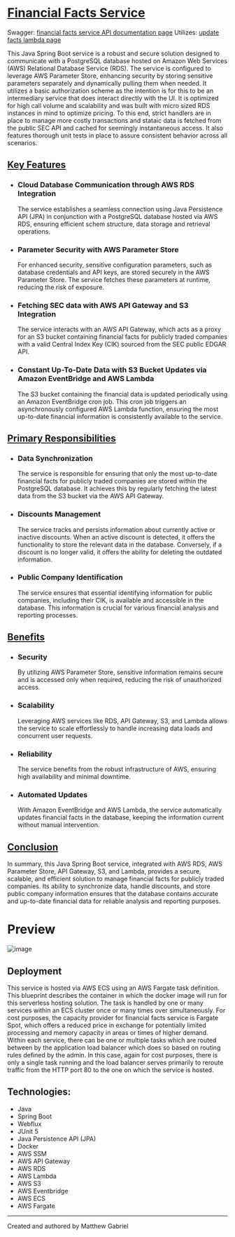 <u><h1>Financial Facts Service</h1></u>

Swagger: [financial facts service API documentation page](http://ffs-load-balancer-167080989.us-east-1.elb.amazonaws.com/swagger-ui/index.html#/)
Utilizes: [update facts lambda page](https://github.com/Choochera/update_facts_lambda)

This Java Spring Boot service is a robust and secure solution designed to communicate with a PostgreSQL database hosted on Amazon Web Services (AWS) Relational Database Service (RDS). The service is configured to leverage AWS Parameter Store, enhancing security by storing sensitive parameters separately and dynamically pulling them when needed. It utilizes a basic authorization scheme as the intention is for this to be an intermediary service that does interact directly with the UI. It is optimized for high call volume and scalability and was built with micro sized RDS instances in mind to optimize pricing. To this end, strict handlers are in place to manage more costly transactions and stataic data is fetched from the public SEC API and cached for seemingly instantaneous access. It also features thorough unit tests in place to assure consistent behavior across all scenarios.

<u><h2>Key Features</h2></u>
<ul>
  <li>
    <h3>Cloud Database Communication through AWS RDS Integration</h3>
    The service establishes a seamless connection using Java Persistence API (JPA) in conjunction with a PostgreSQL database hosted via AWS RDS, ensuring efficient schem structure, data storage and retrieval operations.
  </li> 
  <li>
    <h3>Parameter Security with AWS Parameter Store</h3>
    For enhanced security, sensitive configuration parameters, such as database credentials and API keys, are stored securely in the AWS Parameter Store. The service fetches these parameters at runtime, reducing the risk of exposure.
  </li>
  <li>
    <h3>Fetching SEC data with AWS API Gateway and S3 Integration</h3> 
    The service interacts with an AWS API Gateway, which acts as a proxy for an S3 bucket containing financial facts for publicly traded companies with a valid Central Index Key (CIK) sourced from the SEC public EDGAR API.
  </li>
  <li>
    <h3>Constant Up-To-Date Data with S3 Bucket Updates via Amazon EventBridge and AWS Lambda</h3> 
    The S3 bucket containing the financial data is updated periodically using an Amazon EventBridge cron job. This cron job triggers an asynchronously configured AWS Lambda function, ensuring the most up-to-date financial information is consistently available to the service.
  </li>
</ul>

<u><h2>Primary Responsibilities</h2></u>
<ul>
  <li>
    <h3>Data Synchronization</h3>
    The service is responsible for ensuring that only the most up-to-date financial facts for publicly traded companies are stored within the PostgreSQL database. It achieves this by regularly fetching the latest data from the S3 bucket via the AWS API Gateway.
  </li>
  <li>
    <h3>Discounts Management</h3>
    The service tracks and persists information about currently active or inactive discounts. When an active discount is detected, it offers the functionality to store the relevant data in the database. Conversely, if a discount is no longer valid, it offers the ability for deleting the outdated information.
  </li>
  <li>
    <h3>Public Company Identification</h3>
    The service ensures that essential identifying information for public companies, including their CIK, is available and accessible in the database. This information is crucial for various financial analysis and reporting processes.
  </li>
</ul>

<u><h2>Benefits</h2></u>
<ul>
  <li>
    <h3>Security</h3>
    By utilizing AWS Parameter Store, sensitive information remains secure and is accessed only when required, reducing the risk of unauthorized access.
  </li>
  <li>
    <h3>Scalability</h3>
    Leveraging AWS services like RDS, API Gateway, S3, and Lambda allows the service to scale effortlessly to handle increasing data loads and concurrent user requests.
  </li>
  <li>
    <h3>Reliability</h3>
    The service benefits from the robust infrastructure of AWS, ensuring high availability and minimal downtime.
  </li>
  <li>
    <h3>Automated Updates</h3>
    With Amazon EventBridge and AWS Lambda, the service automatically updates financial facts in the database, keeping the information current without manual intervention.
  </li>
</ul>

<u><h2>Conclusion</h2></u>
  <p>In summary, this Java Spring Boot service, integrated with AWS RDS, AWS Parameter Store, API Gateway, S3, and Lambda, provides a secure, scalable, and efficient solution to manage financial facts for publicly traded companies. Its ability to synchronize data, handle discounts, and store public company information ensures that the database contains accurate and up-to-date financial data for reliable analysis and reporting purposes.</p>

# Preview
![image](https://github.com/Choochera/financial_facts_service/assets/74555083/09d1cd00-e313-495d-81a4-a167b68a9ca3)

Deployment
-------------------------
This service is hosted via AWS ECS using an AWS Fargate task definition. This blueprint describes the container in which the docker image will run for this serverless hosting solution. The task is handled by one or many services within an ECS cluster once or many times over simultaneously. For cost purposes, the capacity provider for financial facts service is Fargate Spot, which offers a reduced price in exchange for potentially limited processing and memory capacity in areas or times of higher demand. Within each service, there can be one or multiple tasks which are routed between by the application load balancer which does so based on routing rules defined by the admin. In this case, again for cost purposes, there is only a single task running and the load balancer serves primarily to reroute traffic from the HTTP port 80 to the one on which the service is hosted. 

Technologies:
-------------------------
- Java
- Spring Boot
- Webflux
- JUnit 5
- Java Persistence API (JPA)
- Docker
- AWS SSM
- AWS API Gateway
- AWS RDS
- AWS Lambda
- AWS S3
- AWS Eventbridge
- AWS ECS
- AWS Fargate

---------------------------
Created and authored by Matthew Gabriel

